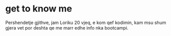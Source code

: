 # get to know me 
Pershendetje gjithve, jam Loriku 20 vjeq, e kom qef kodimin, kam msu shum gjera vet por deshta qe me marr edhe info nka bootcampi.